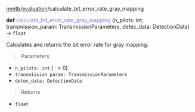 [mmtb](../../../README.md)/[evaluation](../../evaluation.md)/calculate_bit_error_rate_gray_mapping

**def** <span style="color:mediumpurple;">calculate_bit_error_rate_gray_mapping</span> (n_pilots: int, transmission_param: TransmissionParameters, detec_data: DetectionData) &rarr; `float`

Calculates and returns the bit error rate for gray mapping.

> Parameters

+ `n_pilots: int` ( &middot; &gt; 0)
+ `transmission_param: TransmissionParameters`
+ `detec_data: DetectionData`

> Returns

+ `float`